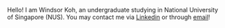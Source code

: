 Hello! I am Windsor Koh, an undergraduate studying in National University of Singapore (NUS).
You may contact me via [Linkedin](https://www.linkedin.com/in/windsor-koh-4965261ba) or through [email](mailto:e0726697@u.nus.edu)!
